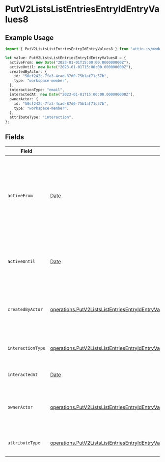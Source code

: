 # PutV2ListsListEntriesEntryIdEntryValues8

## Example Usage

```typescript
import { PutV2ListsListEntriesEntryIdEntryValues8 } from "attio-js/models/operations";

let value: PutV2ListsListEntriesEntryIdEntryValues8 = {
  activeFrom: new Date("2023-01-01T15:00:00.000000000Z"),
  activeUntil: new Date("2023-01-01T15:00:00.000000000Z"),
  createdByActor: {
    id: "50cf242c-7fa3-4cad-87d0-75b1af71c57b",
    type: "workspace-member",
  },
  interactionType: "email",
  interactedAt: new Date("2023-01-01T15:00:00.000000000Z"),
  ownerActor: {
    id: "50cf242c-7fa3-4cad-87d0-75b1af71c57b",
    type: "workspace-member",
  },
  attributeType: "interaction",
};
```

## Fields

| Field                                                                                                                                                                                                                                                    | Type                                                                                                                                                                                                                                                     | Required                                                                                                                                                                                                                                                 | Description                                                                                                                                                                                                                                              | Example                                                                                                                                                                                                                                                  |
| -------------------------------------------------------------------------------------------------------------------------------------------------------------------------------------------------------------------------------------------------------- | -------------------------------------------------------------------------------------------------------------------------------------------------------------------------------------------------------------------------------------------------------- | -------------------------------------------------------------------------------------------------------------------------------------------------------------------------------------------------------------------------------------------------------- | -------------------------------------------------------------------------------------------------------------------------------------------------------------------------------------------------------------------------------------------------------- | -------------------------------------------------------------------------------------------------------------------------------------------------------------------------------------------------------------------------------------------------------- |
| `activeFrom`                                                                                                                                                                                                                                             | [Date](https://developer.mozilla.org/en-US/docs/Web/JavaScript/Reference/Global_Objects/Date)                                                                                                                                                            | :heavy_check_mark:                                                                                                                                                                                                                                       | The point in time at which this value was made "active". `active_from` can be considered roughly analogous to `created_at`.                                                                                                                              | 2023-01-01T15:00:00.000000000Z                                                                                                                                                                                                                           |
| `activeUntil`                                                                                                                                                                                                                                            | [Date](https://developer.mozilla.org/en-US/docs/Web/JavaScript/Reference/Global_Objects/Date)                                                                                                                                                            | :heavy_check_mark:                                                                                                                                                                                                                                       | The point in time at which this value was deactivated. If `null`, the value is active.                                                                                                                                                                   | 2023-01-01T15:00:00.000000000Z                                                                                                                                                                                                                           |
| `createdByActor`                                                                                                                                                                                                                                         | [operations.PutV2ListsListEntriesEntryIdEntryValuesEntriesResponse200ApplicationJSONResponseBodyData8CreatedByActor](../../models/operations/putv2listslistentriesentryidentryvaluesentriesresponse200applicationjsonresponsebodydata8createdbyactor.md) | :heavy_check_mark:                                                                                                                                                                                                                                       | The actor that created this value.                                                                                                                                                                                                                       | {<br/>"type": "workspace-member",<br/>"id": "50cf242c-7fa3-4cad-87d0-75b1af71c57b"<br/>}                                                                                                                                                                 |
| `interactionType`                                                                                                                                                                                                                                        | [operations.PutV2ListsListEntriesEntryIdEntryValuesInteractionType](../../models/operations/putv2listslistentriesentryidentryvaluesinteractiontype.md)                                                                                                   | :heavy_check_mark:                                                                                                                                                                                                                                       | The type of interaction e.g. calendar or email.                                                                                                                                                                                                          | email                                                                                                                                                                                                                                                    |
| `interactedAt`                                                                                                                                                                                                                                           | [Date](https://developer.mozilla.org/en-US/docs/Web/JavaScript/Reference/Global_Objects/Date)                                                                                                                                                            | :heavy_check_mark:                                                                                                                                                                                                                                       | When the interaction occurred.                                                                                                                                                                                                                           | 2023-01-01T15:00:00.000000000Z                                                                                                                                                                                                                           |
| `ownerActor`                                                                                                                                                                                                                                             | [operations.PutV2ListsListEntriesEntryIdEntryValuesOwnerActor](../../models/operations/putv2listslistentriesentryidentryvaluesowneractor.md)                                                                                                             | :heavy_check_mark:                                                                                                                                                                                                                                       | The actor that created this value.                                                                                                                                                                                                                       | {<br/>"type": "workspace-member",<br/>"id": "50cf242c-7fa3-4cad-87d0-75b1af71c57b"<br/>}                                                                                                                                                                 |
| `attributeType`                                                                                                                                                                                                                                          | [operations.PutV2ListsListEntriesEntryIdEntryValuesEntriesResponse200ApplicationJSONResponseBodyData8AttributeType](../../models/operations/putv2listslistentriesentryidentryvaluesentriesresponse200applicationjsonresponsebodydata8attributetype.md)   | :heavy_check_mark:                                                                                                                                                                                                                                       | The attribute type of the value.                                                                                                                                                                                                                         | interaction                                                                                                                                                                                                                                              |
